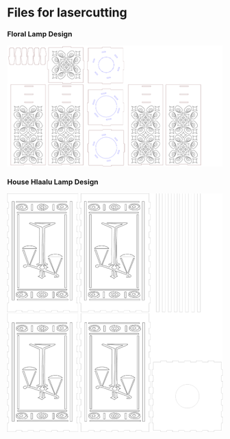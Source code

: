 

# Files for lasercutting

### Floral Lamp Design

![Hlaalu lamp design](floral_lamp/floral_lamp.png)

### House Hlaalu Lamp Design

![Lamp is assembled!](hlaalu_lamp/hlaalu_lamp.png)
